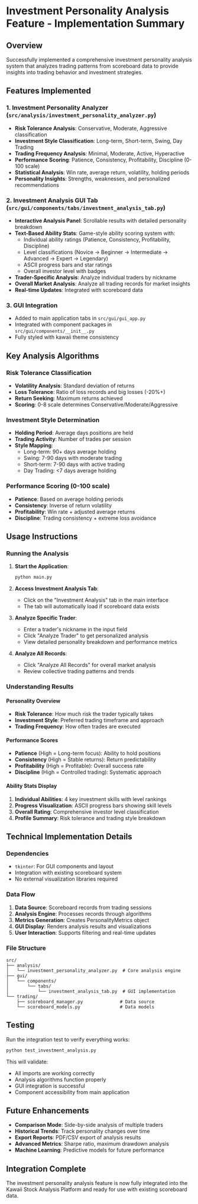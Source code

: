 # Investment Personality Analysis Feature - Implementation Summary

## Overview
Successfully implemented a comprehensive investment personality analysis system that analyzes trading patterns from scoreboard data to provide insights into trading behavior and investment strategies.

## Features Implemented

### 1. Investment Personality Analyzer (`src/analysis/investment_personality_analyzer.py`)
- **Risk Tolerance Analysis**: Conservative, Moderate, Aggressive classification
- **Investment Style Classification**: Long-term, Short-term, Swing, Day Trading
- **Trading Frequency Analysis**: Minimal, Moderate, Active, Hyperactive
- **Performance Scoring**: Patience, Consistency, Profitability, Discipline (0-100 scale)
- **Statistical Analysis**: Win rate, average return, volatility, holding periods
- **Personality Insights**: Strengths, weaknesses, and personalized recommendations

### 2. Investment Analysis GUI Tab (`src/gui/components/tabs/investment_analysis_tab.py`)
- **Interactive Analysis Panel**: Scrollable results with detailed personality breakdown
- **Text-Based Ability Stats**: Game-style ability scoring system with:
  - Individual ability ratings (Patience, Consistency, Profitability, Discipline)
  - Level classifications (Novice → Beginner → Intermediate → Advanced → Expert → Legendary)
  - ASCII progress bars and star ratings
  - Overall investor level with badges
- **Trader-Specific Analysis**: Analyze individual traders by nickname
- **Overall Market Analysis**: Analyze all trading records for market insights
- **Real-time Updates**: Integrated with scoreboard data

### 3. GUI Integration
- Added to main application tabs in `src/gui/gui_app.py`
- Integrated with component packages in `src/gui/components/__init__.py`
- Fully styled with kawaii theme consistency

## Key Analysis Algorithms

### Risk Tolerance Classification
- **Volatility Analysis**: Standard deviation of returns
- **Loss Tolerance**: Ratio of loss records and big losses (-20%+)
- **Return Seeking**: Maximum returns achieved
- **Scoring**: 0-8 scale determines Conservative/Moderate/Aggressive

### Investment Style Determination
- **Holding Period**: Average days positions are held
- **Trading Activity**: Number of trades per session
- **Style Mapping**:
  - Long-term: 90+ days average holding
  - Swing: 7-90 days with moderate trading
  - Short-term: 7-90 days with active trading
  - Day Trading: <7 days average holding

### Performance Scoring (0-100 scale)
- **Patience**: Based on average holding periods
- **Consistency**: Inverse of return volatility
- **Profitability**: Win rate + adjusted average returns
- **Discipline**: Trading consistency + extreme loss avoidance

## Usage Instructions

### Running the Analysis
1. **Start the Application**: 
   ```bash
   python main.py
   ```

2. **Access Investment Analysis Tab**:
   - Click on the "Investment Analysis" tab in the main interface
   - The tab will automatically load if scoreboard data exists

3. **Analyze Specific Trader**:
   - Enter a trader's nickname in the input field
   - Click "Analyze Trader" to get personalized analysis
   - View detailed personality breakdown and performance metrics

4. **Analyze All Records**:
   - Click "Analyze All Records" for overall market analysis
   - Review collective trading patterns and trends

### Understanding Results

#### Personality Overview
- **Risk Tolerance**: How much risk the trader typically takes
- **Investment Style**: Preferred trading timeframe and approach
- **Trading Frequency**: How often trades are executed

#### Performance Scores
- **Patience** (High = Long-term focus): Ability to hold positions
- **Consistency** (High = Stable returns): Return predictability
- **Profitability** (High = Profitable): Overall success rate
- **Discipline** (High = Controlled trading): Systematic approach

#### Ability Stats Display
1. **Individual Abilities**: 4 key investment skills with level rankings
2. **Progress Visualization**: ASCII progress bars showing skill levels
3. **Overall Rating**: Comprehensive investor level classification
4. **Profile Summary**: Risk tolerance and trading style breakdown

## Technical Implementation Details

### Dependencies
- `tkinter`: For GUI components and layout
- Integration with existing scoreboard system
- No external visualization libraries required

### Data Flow
1. **Data Source**: Scoreboard records from trading sessions
2. **Analysis Engine**: Processes records through algorithms
3. **Metrics Generation**: Creates PersonalityMetrics object
4. **GUI Display**: Renders analysis results and visualizations
5. **User Interaction**: Supports filtering and real-time updates

### File Structure
```
src/
├── analysis/
│   └── investment_personality_analyzer.py  # Core analysis engine
├── gui/
│   └── components/
│       └── tabs/
│           └── investment_analysis_tab.py  # GUI implementation
└── trading/
    ├── scoreboard_manager.py              # Data source
    └── scoreboard_models.py               # Data models
```

## Testing
Run the integration test to verify everything works:
```bash
python test_investment_analysis.py
```

This will validate:
- All imports are working correctly
- Analysis algorithms function properly
- GUI integration is successful
- Component accessibility from main application

## Future Enhancements
- **Comparison Mode**: Side-by-side analysis of multiple traders
- **Historical Trends**: Track personality changes over time
- **Export Reports**: PDF/CSV export of analysis results
- **Advanced Metrics**: Sharpe ratio, maximum drawdown analysis
- **Machine Learning**: Predictive models for future performance

## Integration Complete
The investment personality analysis feature is now fully integrated into the Kawaii Stock Analysis Platform and ready for use with existing scoreboard data.